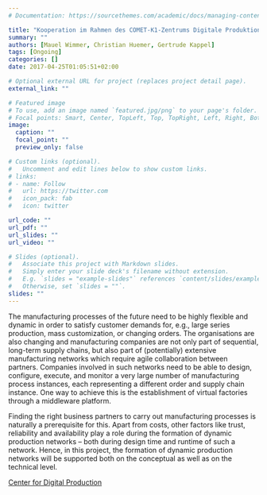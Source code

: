 ```yaml
---
# Documentation: https://sourcethemes.com/academic/docs/managing-content/

title: "Kooperation im Rahmen des COMET-K1-Zentrums Digitale Produktion"
summary: ""
authors: [Mauel Wimmer, Christian Huemer, Gertrude Kappel]
tags: [Ongoing]
categories: []
date: 2017-04-25T01:05:51+02:00

# Optional external URL for project (replaces project detail page).
external_link: ""

# Featured image
# To use, add an image named `featured.jpg/png` to your page's folder.
# Focal points: Smart, Center, TopLeft, Top, TopRight, Left, Right, BottomLeft, Bottom, BottomRight.
image:
  caption: ""
  focal_point: ""
  preview_only: false

# Custom links (optional).
#   Uncomment and edit lines below to show custom links.
# links:
# - name: Follow
#   url: https://twitter.com
#   icon_pack: fab
#   icon: twitter

url_code: ""
url_pdf: ""
url_slides: ""
url_video: ""

# Slides (optional).
#   Associate this project with Markdown slides.
#   Simply enter your slide deck's filename without extension.
#   E.g. `slides = "example-slides"` references `content/slides/example-slides.md`.
#   Otherwise, set `slides = ""`.
slides: ""
---
```


The manufacturing processes of the future need to be highly flexible and dynamic in order to satisfy customer 
demands for, e.g., large series production, mass customization, or changing orders. The organisations are also 
changing and manufacturing companies are not only part of sequential, long-term supply chains, but also part of 
(potentially) extensive manufacturing networks which require agile collaboration between partners. Companies 
involved in such networks need to be able to design, configure, execute, and monitor a very large number of 
manufacturing process instances, each representing a different order and supply chain instance. One way to 
achieve this is the establishment of virtual factories through a middleware platform.

Finding the right business partners to carry out manufacturing processes is naturally a prerequisite for this. 
Apart from costs, other factors like trust, reliability and availability play a role during the formation of dynamic 
production networks – both during design time and runtime of such a network. Hence, in this project, the formation of 
dynamic production networks will be supported both on the conceptual as well as on the technical level.

[Center for Digital Production](https://acdp.at/)
